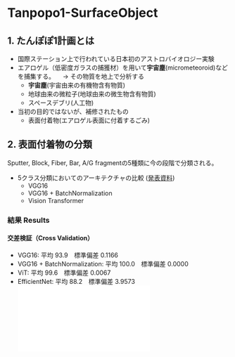 # Tanpopo1-SurfaceObject

## 1. たんぽぽ1計画とは
- 国際ステーション上で行われている日本初のアストロバイオロジー実験
- エアロゲル（低密度ガラスの捕獲材）を用いて**宇宙塵**(micrometeoroid)などを捕集する。
　→ その物質を地上で分析する
  - **宇宙塵**(宇宙由来の有機物含有物質)
  - 地球由来の微粒子(地球由来の微生物含有物質)
  - スペースデブリ(人工物)
- 当初の目的ではないが、補修されたもの
  - 表面付着物(エアロゲル表面に付着するごみ)

## 2. 表面付着物の分類
Sputter, Block, Fiber, Bar, A/G fragmentの5種類に今の段階で分類される。
- 5クラス分類においてのアーキテクチャの比較 ([発表資料](https://docs.google.com/presentation/d/1rqKcDY-ZD6nMXzUVyrAmeh15f6_feJYe8amlotuNuPM/edit?usp=sharing))
  - VGG16
  - VGG16 + BatchNormalization
  - Vision Transformer
 
### 結果 Results
#### 交差検証（Cross Validation）
- VGG16: 平均 93.9　標準偏差 0.1166
- VGG16 + BatchNormalization: 平均 100.0　標準偏差 0.0000
- ViT: 平均 99.6　標準偏差 0.0067
- EfficientNet: 平均 88.2　標準偏差 3.9573
![テスト結果](CrossValidation/20230206TanpopoML_test1.pdf)
